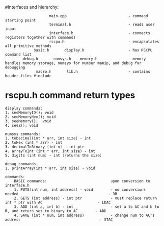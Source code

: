 #Interfaces and hierarchy:

                        main.cpp                            - command starting point
                        terminal.h                          - reads user input
                        interface.h                         - connects registers together with commands
                        rscpu.h                             - encapsulates all primitive methods
                 basic.h       display.h                    - has RSCPU command list
            debug.h       numsys.h    memory.h              - memory handles memory storage, numsys for number manip, and debug for debugging
                  macro.h       lib.h                       - contains header files #include


# rscpu.h command return types

    display commands:
    1. seeMemoryID(); void
    2. seeMemoryHex(); void
    3. seeMemory();  void
    4. seeZ(); void

    numsys commands:
    1. toDecimal(int * arr, int size) - int
    2. toHex (int * arr) - int
    3. decimalToBinary (int n) - int ptr
    4. arrayToInt (int * arr, int size) - int
    5. digits (int num) - int (returns the size)

    debug commands:
    1. printArray(int * arr, int size) - void

    commands:
        BASIC commands:                             upon conversion to interface.h
        1. PUTS(int num, int address) - void        - no conversions needed                                         - DB
        2. GETS (int address) - int ptr             - must replace return int * ptr with AC                         - LDAC
        3. ADD (int a, int b) - int                 - set a to AC and b to R, and return set to binary to AC        - ADD
        4. SAVE (int * num, int address)            - change num to AC's address                                    - STAC
